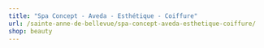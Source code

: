 ```yaml
---
title: "Spa Concept - Aveda - Esthétique - Coiffure"
url: /sainte-anne-de-bellevue/spa-concept-aveda-esthetique-coiffure/
shop: beauty
---
```

